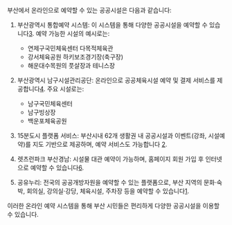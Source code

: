 부산에서 온라인으로 예약할 수 있는 공공시설은 다음과 같습니다:

1. 부산광역시 통합예약 시스템: 이 시스템을 통해 다양한 공공시설을 예약할 수 있습니다[3](https://reserve.busan.go.kr/rent). 예약 가능한 시설의 예시로는:
    
    - 연제구국민체육센터 다목적체육관
    - 강서체육공원 하키보조경기장(축구장)
    - 해운대수목원의 풋살장과 테니스장
    
2. 부산광역시 남구시설관리공단: 온라인으로 공공체육시설 예약 및 결제 서비스를 제공합니다[4](https://www.namgusports.go.kr/rent/guide). 주요 시설로는:
    
    - 남구국민체육센터
    - 남구빙상장
    - 백운포체육공원
    
3. 15분도시 플랫폼 서비스: 부산시내 62개 생활권 내 공공시설과 이벤트(강좌, 시설예약)를 지도 기반으로 제공하며, 예약 서비스도 가능합니다 [2](https://busandong100.kr/citizen/fifteen_min).
4. 렛츠런파크 부산경남: 시설물 대관 예약이 가능하며, 홈페이지 회원 가입 후 인터넷으로 예약할 수 있습니다[6](https://park.kra.co.kr/parkuserbusan/facilitiesList.do).
5. 공유누리: 전국의 공공개방자원을 예약할 수 있는 플랫폼으로, 부산 지역의 문화·숙박, 회의실, 강의실·강당, 체육시설, 주차장 등을 예약할 수 있습니다[1](https://www.eshare.go.kr/).

이러한 온라인 예약 시스템을 통해 부산 시민들은 편리하게 다양한 공공시설을 이용할 수 있습니다.